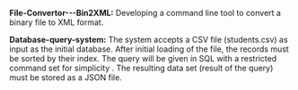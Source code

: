 **File-Convertor---Bin2XML:**
Developing a command line tool to convert a binary file to XML format.

**Database-query-system:**
The system accepts a CSV file (students.csv) as input as the initial database. After initial loading of the file, the records must be sorted by their index. The query will be given in SQL with a restricted command set for simplicity . The resulting data set (result of the query) must be stored as a JSON file.
